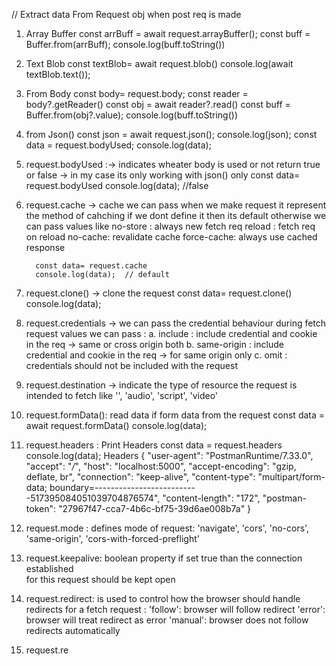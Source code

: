 // Extract data From Request obj when post req is made

1. Array Buffer
    const arrBuff = await request.arrayBuffer();
    const buff = Buffer.from(arrBuff);
    console.log(buff.toString())

2. Text Blob
    const textBlob= await request.blob()
    console.log(await textBlob.text());

3. From Body
    const body= request.body;
    const reader = body?.getReader()
    const obj = await reader?.read()
    const buff = Buffer.from(obj?.value);
    console.log(buff.toString())

4. from Json()
    const json = await request.json();
    console.log(json);
    const data = request.bodyUsed;
    console.log(data);

5. request.bodyUsed :-> indicates wheater body is used or not
    return true or false -> in my case its only working with json() only
    const data= request.bodyUsed
    console.log(data);   //false


6. request.cache -> cache we can pass when we make request
    it represent the method of cahching if we dont define it then its default
        otherwise we can pass values like 
         no-store : always new fetch req
         reload : fetch req on reload
         no-cache: revalidate cache
         force-cache: always use cached response

         const data= request.cache
         console.log(data);  // default

7. request.clone() -> clone the request
      const data= request.clone()
      console.log(data);

8. request.credentials -> we can pass the credential behaviour during fetch request
        values we can pass :
        a. include : include credential and cookie in the req -> same or cross origin both
        b. same-origin : include credential and cookie in the req -> for same origin only
        c. omit : credentials should not be included with the request

9. request.destination ->  indicate the type of resource the request is intended 
        to fetch like '', 'audio', 'script', 'video'

10. request.formData(): read data if form data from the request
        const data = await request.formData()
        console.log(data);

11. request.headers : Print Headers
      const data = request.headers
      console.log(data);
        Headers {
        "user-agent": "PostmanRuntime/7.33.0",
        "accept": "*/*",
        "host": "localhost:5000",
        "accept-encoding": "gzip, deflate, br",
        "connection": "keep-alive",
        "content-type": "multipart/form-data; boundary=--------------------------517395084051039704876574",
        "content-length": "172",
        "postman-token": "27967f47-cca7-4b6c-bf75-39d6ae008b7a"
        }

12. request.mode : defines mode of request: 'navigate', 'cors', 'no-cors', 
        'same-origin', 'cors-with-forced-preflight'

13. request.keepalive:  boolean property if set true than the connection established  
         for this request should be kept open

14. request.redirect: is used to control how the browser should handle redirects for a
         fetch request :
         'follow': browser will follow redirect
         'error': browser will treat redirect as error
         'manual':  browser does not follow redirects automatically

15. request.re